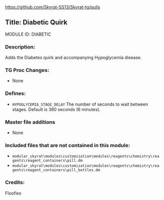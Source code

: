 https://github.com/Skyrat-SS13/Skyrat-tg/pulls

## Title: Diabetic Quirk

MODULE ID: DIABETIC

### Description:

Adds the Diabetes quirk and accompanying Hypoglycemia disease.

### TG Proc Changes:

- None

### Defines:

- `HYPOGLYCEMIA_STAGE_DELAY` The number of seconds to wait between stages. Default is 360 seconds (6 minutes).

### Master file additions

- None

### Included files that are not contained in this module:

- `modular_skyrat\modules\customization\modules\reagents\chemistry\reagents\reagent_containers\pill.dm`
- `modular_skyrat\modules\customization\modules\reagents\chemistry\reagents\reagent_containers\pill_bottles.dm`

### Credits:

Floofies
